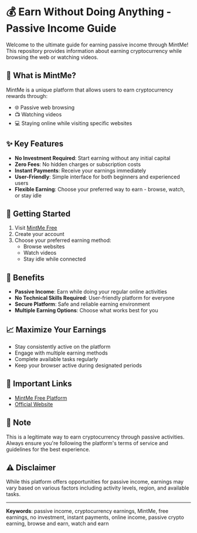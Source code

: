 # 💰 Earn Without Doing Anything - Passive Income Guide

Welcome to the ultimate guide for earning passive income through MintMe! This repository provides information about earning cryptocurrency while browsing the web or watching videos.

## 🌟 What is MintMe?

MintMe is a unique platform that allows users to earn cryptocurrency rewards through:
- 🌐 Passive web browsing
- 📺 Watching videos
- 💻 Staying online while visiting specific websites

## ✨ Key Features

- **No Investment Required**: Start earning without any initial capital
- **Zero Fees**: No hidden charges or subscription costs
- **Instant Payments**: Receive your earnings immediately
- **User-Friendly**: Simple interface for both beginners and experienced users
- **Flexible Earning**: Choose your preferred way to earn - browse, watch, or stay idle

## 🚀 Getting Started

1. Visit [MintMe Free](https://mintme.free.nf)
2. Create your account
3. Choose your preferred earning method:
   - Browse websites
   - Watch videos
   - Stay idle while connected

## 💎 Benefits

- **Passive Income**: Earn while doing your regular online activities
- **No Technical Skills Required**: User-friendly platform for everyone
- **Secure Platform**: Safe and reliable earning environment
- **Multiple Earning Options**: Choose what works best for you

## 📈 Maximize Your Earnings

- Stay consistently active on the platform
- Engage with multiple earning methods
- Complete available tasks regularly
- Keep your browser active during designated periods

## 🔗 Important Links

- [MintMe Free Platform](https://mintme.free.nf)
- [Official Website](https://mintme.free.nf)

## 📝 Note

This is a legitimate way to earn cryptocurrency through passive activities. Always ensure you're following the platform's terms of service and guidelines for the best experience.

## ⚠️ Disclaimer

While this platform offers opportunities for passive income, earnings may vary based on various factors including activity levels, region, and available tasks.

---

**Keywords**: passive income, cryptocurrency earnings, MintMe, free earnings, no investment, instant payments, online income, passive crypto earning, browse and earn, watch and earn
